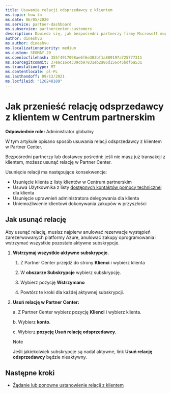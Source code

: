 ```yaml
---
title: Usuwanie relacji odsprzedawcy z klientem
ms.topic: how-to
ms.date: 06/05/2020
ms.service: partner-dashboard
ms.subservice: partnercenter-customers
description: Dowiedz się, jak bezpośredni partnerzy firmy Microsoft mogą usuwać klientów z listy, usuwać delegowane uprawnienia administratora i przestać wspierać lub kupować dla klienta.
author: dineshvu
ms.author: dineshvu
ms.localizationpriority: medium
ms.custom: SEOMAY.20
ms.openlocfilehash: 355f4917098ae6f6e383bf1a889197a725777311
ms.sourcegitcommit: 37eac16c4339cb97831eb2a86d156c45bdf6a531
ms.translationtype: MT
ms.contentlocale: pl-PL
ms.lasthandoff: 09/13/2021
ms.locfileid: "126248189"
---
```

# <a name="how-to-remove-a-reseller-relationship-with-a-customer-in-partner-center"></a>Jak przenieść relację odsprzedawcy z klientem w Centrum partnerskim

**Odpowiednie role:** Administrator globalny

W tym artykule opisano sposób usuwania relacji odsprzedawcy z klientem w Partner Center.

Bezpośredni partnerzy lub dostawcy pośredni: jeśli nie masz już transakcji z klientem, możesz usunąć relację w Partner Center.

Usunięcie relacji ma następujące konsekwencje:

- Usunięcie klienta z listy klientów w Centrum partnerskim
- Usuwa Użytkownika z listy [dostępnych kontaktów pomocy technicznej](assign-support-contacts.md) dla klienta
- Usunięcie uprawnień administratora delegowania dla klienta
- Uniemożliwienie klientowi dokonywania zakupów w przyszłości

## <a name="how-to-remove-a-relationship"></a>Jak usunąć relację

Aby usunąć relację, musisz najpierw anulować rezerwacje wystąpień zarezerwowanych platformy Azure, anulować zakupy oprogramowania i wstrzymać wszystkie pozostałe aktywne subskrypcje.

1. **Wstrzymaj wszystkie aktywne subskrypcje.**

   1. Z Partner Center przejdź do strony **Klienci** i wybierz klienta

   2. W **obszarze Subskrypcje** wybierz subskrypcję.

   3. Wybierz pozycję **Wstrzymano**

   4. Powtórz te kroki dla każdej aktywnej subskrypcji.

2. **Usuń relację w Partner Center:**

   a. Z Partner Center wybierz pozycję **Klienci** i wybierz klienta.

   b. Wybierz **konto**.

   c. Wybierz **pozycję Usuń relację odsprzedawcy.**

   > [!NOTE]
   > Jeśli jakiekolwiek subskrypcje są nadal aktywne, link **Usuń relację odsprzedawcy** będzie nieaktywny.

## <a name="next-steps"></a>Następne kroki

- [Żądanie lub ponowne ustanowienie relacji z klientem](request-a-relationship-with-a-customer.md)
